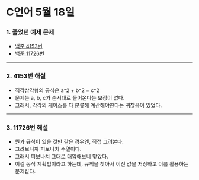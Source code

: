 # C언어 5월 18일

### 1. 풀었던 예제 문제
- [백준 4153번](https://www.acmicpc.net/problem/4153)
- [백준 11726번](https://www.acmicpc.net/problem/11726)

---

### 2. 4153번 해설
- 직각삼각형의 공식은 a^2 + b^2 = c^2
- 문제는 a, b, c가 순서대로 들어온다는 보장이 없다.
- 그래서, 각각의 케이스를 다 분류해 계산해야한다는 귀찮음이 있었다.

---

### 3. 11726번 해설
- 뭔가 규칙이 있을 것만 같은 경우엔, 직접 그려본다.
- 그려보니까 피보나치 수열이다.
- 그래서 피보나치 그대로 대입해보니 맞았다.
- 이걸 동적 계획법이라고 하는데, 규칙을 찾아서 이전 값을 저장하고 이를 활용하는 문제같다.